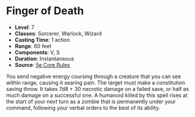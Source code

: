 # Finger of Death

- **Level**: 7
- **Classes**: Sorcerer, Warlock, Wizard
- **Casting Time**: 1 action
- **Range**: 60 feet
- **Components**: V, S
- **Duration**: Instantaneous
- **Source**: [5e Core Rules](http://dnd.wizards.com/articles/features/systems-reference-document-srd)

You send negative energy coursing through a creature that you can see within range, causing it searing pain. The target must make a constitution saving throw. It takes 7d8 + 30 necrotic damage on a failed save, or half as much damage on a successful one. A humanoid killed by this spell rises at the start of your next turn as a zombie that is permanently under your command, following your verbal orders to the best of its ability.


